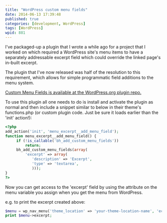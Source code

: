 ```yaml
---
title: "WordPress custom menu fields"
date: 2014-06-13 17:39:48
published: true
categories: [development, WordPress]
tags: [WordPress]
wpid: 881
---
```


I've packaged-up a plugin that I wrote a while ago for a project that I worked on which required a WordPress site's menu items to have a separately addressable excerpt field which could override the linked page's in-built excerpt.

The plugin that I've now released was half of the resolution to this requirement, which allows for simple programmatic field additions to the menu system.

[Custom Menu Fields is available at the WordPress.org plugin repo.](https://WordPress.org/plugins/custom-menu-fields/)

To use this plugin all one needs to do is install and activate the plugin as normal and then include a snippet similar to below in their theme's functions.php (or custom plugin code. Just be sure it loads earlier than the 'init' action!):

```php
<?php
add_action('init', 'menu_excerpt__add_menu_field');
function menu_excerpt__add_menu_field() {
     if (!is_callable('bh_add_custom_menu_fields'))
         return;
     bh_add_custom_menu_fields(array(
         'excerpt' => array(
            'description' => 'Excerpt',
            'type' => 'textarea',
            )));
}
?>
```

Now you can get access to the 'excerpt' field by using the attribute on the menu variable you assign when you get the menu from WordPress.

e.g. to print the excerpt created above:

```php
$menu = wp_nav_menu('theme_location' => 'your-theme-location-name', 'echo' => false);
print $menu->excerpt;
```